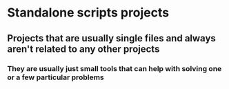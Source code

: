 # Standalone scripts projects

## Projects that are usually single files and always aren't related to any other projects

### They are usually just small tools that can help with solving one or a few particular problems
